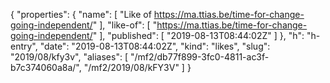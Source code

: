 {
  "properties": {
    "name": [
      "Like of https://ma.ttias.be/time-for-change-going-independent/"
    ],
    "like-of": [
      "https://ma.ttias.be/time-for-change-going-independent/"
    ],
    "published": [
      "2019-08-13T08:44:02Z"
    ]
  },
  "h": "h-entry",
  "date": "2019-08-13T08:44:02Z",
  "kind": "likes",
  "slug": "2019/08/kfy3v",
  "aliases": [
    "/mf2/db77f899-3fc0-4811-ac3f-b7c374060a8a/",
    "/mf2/2019/08/kFY3V"
  ]
}
